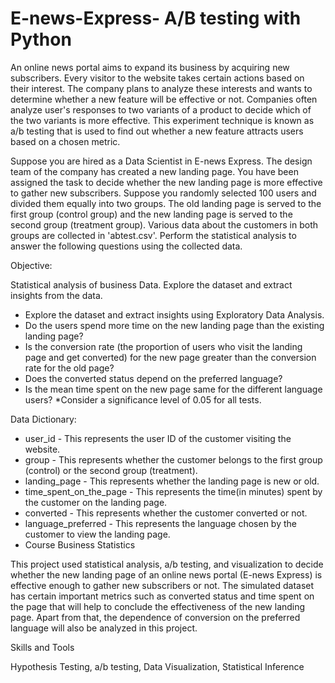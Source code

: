 # E-news-Express- A/B testing with Python

An online news portal aims to expand its business by acquiring new subscribers. Every visitor to the website takes certain actions based on their interest. The company plans to analyze these interests and wants to determine whether a new feature will be effective or not. Companies often analyze user's responses to two variants of a product to decide which of the two variants is more effective. This experiment technique is known as a/b testing that is used to find out whether a new feature attracts users based on a chosen metric.

Suppose you are hired as a Data Scientist in E-news Express. The design team of the company has created a new landing page. You have been assigned the task to decide whether the new landing page is more effective to gather new subscribers. Suppose you randomly selected 100 users and divided them equally into two groups. The old landing page is served to the first group (control group) and the new landing page is served to the second group (treatment group). Various data about the customers in both groups are collected in 'abtest.csv'. Perform the statistical analysis to answer the following questions using the collected data.

Objective:

Statistical analysis of business Data. 
Explore the dataset and extract insights from the data.

- Explore the dataset and extract insights using Exploratory Data Analysis.
- Do the users spend more time on the new landing page than the existing landing page?
- Is the conversion rate (the proportion of users who visit the landing page and get converted) for the new page greater than the conversion rate for the old page?
- Does the converted status depend on the preferred language? 
- Is the mean time spent on the new page same for the different language users?
*Consider a significance level of 0.05 for all tests.

Data Dictionary:

- user_id - This represents the user ID of the customer visiting the website.
- group - This represents whether the customer belongs to the first group (control) or the second group (treatment).
- landing_page - This represents whether the landing page is new or old.
- time_spent_on_the_page - This represents the time(in minutes) spent by the customer on the landing page.
- converted - This represents whether the customer converted or not.
- language_preferred - This represents the language chosen by the customer to view the landing page.
- Course Business Statistics

This project used statistical analysis, a/b testing, and visualization to decide whether the new landing page of an
online news portal (E-news Express) is effective enough to gather new subscribers or not. The simulated dataset has 
certain important metrics such as converted status and time spent on the page that will help to conclude the effectiveness 
of the new landing page. Apart from that, the dependence of conversion on the preferred language will also be analyzed in this project.

Skills and Tools

Hypothesis Testing, a/b testing, Data Visualization, Statistical Inference
